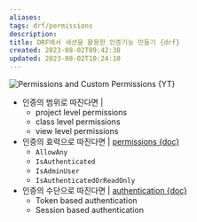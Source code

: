```yaml
---
aliases: 
tags: drf/permissions
description:
title: DRF에서 세션을 활용한 인증기능 만들기 {drf}
created: 2023-08-02T09:42:38
updated: 2023-08-02T10:24:10
---
```

![Permissions and Custom Permissions {YT}](https://youtu.be/5AOn0BmSXyE)

- 인증의 범위로 따진다면 | 
	- project level permissions
	- class level permissions
	- view level permissions
- 인증의 효력으로 따진다면 | [permissions {doc}](https://www.django-rest-framework.org/api-guide/permissions/)
	- `AllowAny`
	- `IsAuthenticated`
	- `IsAdminUser`
	- `IsAuthenticatedOrReadOnly`
- 인증의 수단으로 따진다면 | [authentication {doc}](https://www.django-rest-framework.org/api-guide/authentication/#api-reference)
	- Token based authentication
	- Session based authentication
